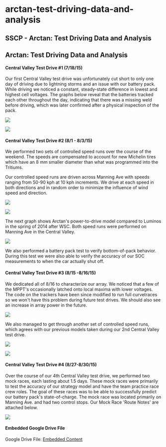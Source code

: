 # arctan-test-driving-data-and-analysis

## SSCP - Arctan: Test Driving Data and Analysis

## Arctan: Test Driving Data and Analysis

#### Central Valley Test Drive #1 (7/18/15)

Our first Central Valley test drive was unfortunately cut short to only one day of driving due to lightning storms and an issue with our battery pack. While driving we noticed a constant, steady-state difference in lowest and highest cell voltages. The graphs below reveal that the batteries tracked each other throughout the day, indicating that there was a missing weld before driving, which was later confirmed after a physical inspection of the pack.

![](../../../../assets/image_2e99028d60.png)

![](../../../../assets/image_9294503993.png)

#### Central Valley Test Drive #2 (8/1 - 8/3/15)

We performed two sets of controlled speed runs over the course of the weekend. The speeds are compensated to account for new Michelin tires which have an 8 mm smaller diameter than what was programmed into the Tritiums.&#x20;

Our controlled speed runs are driven across Manning Ave with speeds ranging from 50-90 kph at 10 kph increments. We drive at each speed in both directions and in random order to minimize the influence of wind speed and direction.&#x20;

![](../../../../assets/image_35a91278d9.png)

![](../../../../assets/image_f46ffa5edb.jpg)

The next graph shows Arctan's power-to-drive model compared to Luminos in the spring of 2014 after WSC. Both speed runs were performed on Manning Ave in the Central Valley.&#x20;

![](../../../../assets/image_786bf80f66.jpg)

We also performed a battery pack test to verify bottom-of-pack behavior. During this test we were also able to verify the accuracy of our SOC measurements to when the car actually shut off.

#### Central Valley Test Drive #3 (8/15 -8/16/15)

We dedicated all of 8/16 to characterize our array. We noticed that a few of the MPPT's occasionally latched onto local maxima with lower voltages. The code on the trackers have been since modified to run full curvetraces so we won't have this problem during future test drives. We should also see an increase in array power in the future.

![](../../../../assets/image_e75dc0e67d.jpg)

We also managed to get through another set of controlled speed runs, which agrees with our previous models taken during our 2nd Central Valley test drive.&#x20;

![](../../../../assets/image_67c47fc758.jpg)

![](../../../../assets/image_48209badb8.jpg)

#### &#x20;Central Valley Test Drive #4 (8/27-8/30/15)

Over the course of our 4th Central Valley test drive, we performed two mock races, each lasting about 1.5 days. These mock races were primarily to test the accuracy of our strategy model and have the team practice race crew roles. The goal of these races was to be able to successfully predict our battery pack's state-of-charge. The mock race was located primarily on Manning Ave. and had two control stops. Our Mock Race 'Route Notes' are attached below.

![](../../../../assets/image_74cd37aceb.jpg)

#### Embedded Google Drive File

Google Drive File: [Embedded Content](https://drive.google.com/embeddedfolderview?id=1Au6yPqvsvPrUMuwOAzor8rSfa48hUpxA#list)
